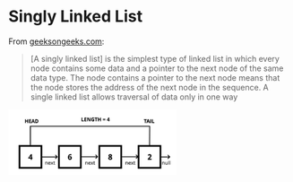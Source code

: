 # Singly Linked List

From [geeksongeeks.com][geeks]:

> [A singly linked list] is the simplest type of linked list in which every node contains some data and a pointer to the next node of the same data type. The node contains a pointer to the next node means that the node stores the address of the next node in the sequence. A single linked list allows traversal of data only in one way

<img src="../../assets/singly-linked-list.png" width="300" alt="Graph representation of a singly linked list" />

[geeks]: https://www.geeksforgeeks.org/types-of-linked-list/#:~:text=Singly%20Linked%20List%3A%20It%20is,next%20node%20in%20the%20sequence.